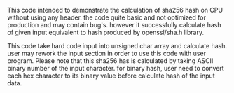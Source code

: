 This code intended to demonstrate the calculation of sha256 hash on CPU without using any header. the code quite basic and not optimized for production and may contain bug's. however it successfully calculate hash of given input equivalent to hash produced by openssl/sha.h library.

This code take hard code input into unsigned char array and calculate hash. user may rework the input section in order to use this code with user program. Please note that this sha256 has is calculated by taking ASCII binary number of the input character. for binary hash, user need to convert each hex character to its binary value before calculate hash of the input data.
